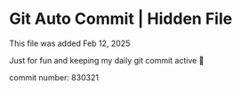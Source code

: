 # Git Auto Commit | Hidden File

This file was added Feb 12, 2025

Just for fun and keeping my daily git commit active 🤪

commit number: 830321
